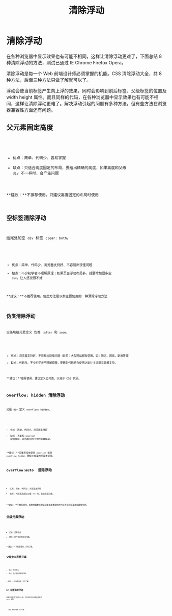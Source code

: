 ﻿---
nav:
  title: 布局
  order: 2
group:
  title: 基础布局
  order: 5
title: 清除浮动
order: 5
---

# 清除浮动

在各种浏览器中显示效果也有可能不相同，这样让清除浮动更难了，下面总结 8 种清除浮动的方法，测试已通过 IE Chrome Firefox Opera。

清除浮动是每一个 Web 前端设计师必须掌握的机能。CSS 清除浮动大全，共 8 种方法，后面三种方法只做了解就可以了。

浮动会使当前标签产生向上浮的效果，同时会影响到前后标签、父级标签的位置及 width height 属性。而且同样的代码，在各种浏览器中显示效果也有可能不相同，这样让清除浮动更难了。解决浮动引起的问题有多种方法，但有些方法在浏览器兼容性方面还有问题。

## 父元素固定高度

<code src="../../demo/layout/float/height/index.tsx" />

- 优点：简单、代码少、容易掌握
- 缺点：只适合高度固定的布局，要给出精确的高度，如果高度和父级 `div` 不一样时，会产生问题

**建议：**不推荐使用，只建议高度固定的布局时使用

## 空标签清除浮动

结尾处加空 `div` 标签 `clear: both`。

<code src="../../demo/layout/float/clear/index.tsx" />

- 优点：简单、代码少、浏览器支持好、不容易出现怪问题
- 缺点：不少初学者不理解原理；如果页面浮动布局多，就要增加很多空 `div`，让人感觉很不好

**建议：**不推荐使用，但此方法是以前主要使用的一种清除浮动方法

## 伪类清除浮动

父级块级元素定义 伪类 `:after` 和 `zoom`。

<code src="../../demo/layout/float/pseudo/index.tsx" />

- 优点：浏览器支持好、不容易出现怪问题（目前：大型网站都有使用，如：腾迅，网易，新浪等等）
- 缺点：代码多、不少初学者不理解原理，要两句代码结合使用才能让主流浏览器都支持。

**建议：**推荐使用，建议定义公共类，以减少 CSS 代码。

## overflow: hidden 清除浮动

父级 `div` 定义 `overflow: hidden`。

<code src="../../demo/layout/float/overflow-hidden/index.tsx" />

- 优点：简单、代码少、浏览器支持好
- 缺点：不能和 `position` 配合使用，因为超出的尺寸的会被隐藏。

**建议：**只推荐没有使用 `position` 或对 `overflow: hidden` 理解比较深的开发者使用。

## overflow:auto  清除浮动

<code src="../../demo/layout/float/overflow-auto/index.tsx" />

- 优点：简单、代码少、浏览器支持好
- 缺点：内部宽高超过父级 `div` 时，会出现滚动条。

**建议：**不推荐使用，如果你需要出现滚动条或者确保你的代码不会出现滚动条就使用吧。

## 父级元素浮动

<code src="../../demo/layout/float/parent-float/index.tsx" />

- 优点：没有优点
- 缺点：会产生新的浮动问题。

**建议：**不推荐使用，只作了解。

## 父级定义表格元素

<code src="../../demo/layout/float/parent-table/index.tsx" />

- 优点：没有优点
- 缺点：会产生新的未知问题。

**建议：**不推荐使用，只作了解。

## br 标签清除浮动

原理其实和第二种方法一样，只是这里的空标签使用的是 `<br/>` 标签。

<code src="../../demo/layout/float/clear-br/index.tsx" />

- 建议：不推荐使用，只作了解。
